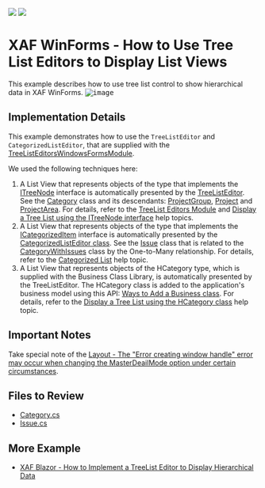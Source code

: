 <!-- default badges list -->
[![](https://img.shields.io/badge/Open_in_DevExpress_Support_Center-FF7200?style=flat-square&logo=DevExpress&logoColor=white)](https://supportcenter.devexpress.com/ticket/details/E1125)
[![](https://img.shields.io/badge/📖_How_to_use_DevExpress_Examples-e9f6fc?style=flat-square)](https://docs.devexpress.com/GeneralInformation/403183)
<!-- default badges end -->

# XAF WinForms - How to Use Tree List Editors to Display List Views

This example describes how to use tree list control to show hierarchical data in XAF WinForms.
<kbd>![image](https://github.com/DevExpress-Examples/XAF_how-to-use-tree-list-editors-to-display-list-views-e1125/assets/14300209/b08d7d3e-c32d-4b73-bd2f-f537f6770871)</kbd>

## Implementation Details

This example demonstrates how to use the `TreeListEditor` and `CategorizedListEditor`, that are supplied with the [TreeListEditorsWindowsFormsModule](https://docs.devexpress.com/eXpressAppFramework/DevExpress.ExpressApp.TreeListEditors.Win.TreeListEditorsWindowsFormsModule). 

We used the following techniques here: 

1. A List View that represents objects of the type that implements the [ITreeNode](https://docs.devexpress.com/eXpressAppFramework/DevExpress.Persistent.Base.General.ITreeNode) interface is automatically presented by the [TreeListEditor](https://docs.devexpress.com/eXpressAppFramework/DevExpress.ExpressApp.TreeListEditors.Win.TreeListEditor).
See the [Category](./CS/EFCore/UseTreeListEF/UseTreeListEF.Module/BusinessObjects/Category.cs) class and its descendants: [ProjectGroup](./CS/EFCore/UseTreeListEF/UseTreeListEF.Module/BusinessObjects/ProjectGroup.cs), [Project](./CS/EFCore/UseTreeListEF/UseTreeListEF.Module/BusinessObjects/Project.cs) and [ProjectArea](./CS/EFCore/UseTreeListEF/UseTreeListEF.Module/BusinessObjects/ProjectArea.cs).
For details, refer to the [TreeList Editors Module](https://docs.devexpress.com/eXpressAppFramework/112836/application-shell-and-base-infrastructure/tree-list-editors/tree-list-editors-module-overview) and [Display a Tree List using the ITreeNode interface](https://docs.devexpress.com/eXpressAppFramework/112837/application-shell-and-base-infrastructure/tree-list-editors/display-a-tree-list-using-the-tree-node-interface) help topics.
2. A List View that represents objects of the type that implements the [ICategorizedItem](https://docs.devexpress.com/eXpressAppFramework/DevExpress.Persistent.Base.General.ICategorizedItem) interface is automatically presented by the [CategorizedListEditor class](https://docs.devexpress.com/eXpressAppFramework/DevExpress.ExpressApp.TreeListEditors.Win.CategorizedListEditor).
See the [Issue](./CS/EFCore/UseTreeListEF/UseTreeListEF.Module/BusinessObjects/Issue.cs) class that is related to the [CategoryWithIssues](./CS/EFCore/UseTreeListEF/UseTreeListEF.Module/BusinessObjects/CategoryWithIssues.cs)  class by the One-to-Many relationship.
For details, refer to the [Categorized List](https://docs.devexpress.com/eXpressAppFramework/112838/application-shell-and-base-infrastructure/tree-list-editors/categorized-list) help topic.
3. A List View that represents objects of the HCategory type, which is supplied with the Business Class Library, is automatically presented by the TreeListEditor.
The HCategory class is added to the application's business model using this API: [Ways to Add a Business class](https://docs.devexpress.com/eXpressAppFramework/112847/business-model-design-orm/ways-to-add-a-business-class).
For details, refer to the [Display a Tree List using the HCategory class](https://docs.devexpress.com/eXpressAppFramework/112839/application-shell-and-base-infrastructure/tree-list-editors/display-a-tree-list-using-the-category-class) help topic.

## Important Notes

Take special note of the [Layout - The "Error creating window handle" error may occur when changing the MasterDeailMode option under certain circumstances](https://supportcenter.devexpress.com/ticket/details/b181657/layout-troubleshooting-the-error-creating-window-handle-or-infinite-recursion-detected).

## Files to Review

- [Category.cs](CS/EFCore/UseTreeListEF/UseTreeListEF.Module/BusinessObjects/Category.cs)
- [Issue.cs](CS/EFCore/UseTreeListEF/UseTreeListEF.Module/BusinessObjects/Issue.cs)

## More Example

* [XAF Blazor - How to Implement a TreeList Editor to Display Hierarchical Data](https://github.com/DevExpress-Examples/xaf-treelist-editor-blazor)
